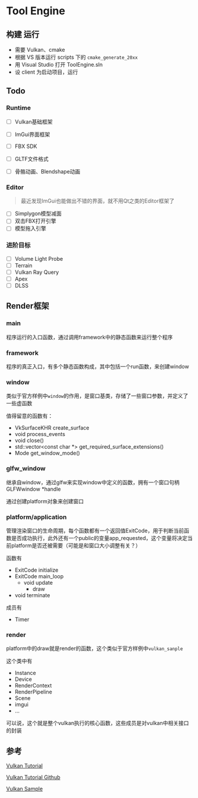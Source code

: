 # Tool Engine

## 构建 运行

- 需要 Vulkan、cmake
- 根据 VS 版本运行 scripts 下的 `cmake_generate_20xx`
- 用 Visual Studio 打开 ToolEngine.sln
- 设 client 为启动项目，运行

## Todo

### Runtime

- [ ] Vulkan基础框架
- [ ] ImGui界面框架
- [ ] FBX SDK
- [ ] GLTF文件格式
- [ ] 骨骼动画、Blendshape动画


### Editor

> 最近发现ImGui也能做出不错的界面，就不用Qt之类的Editor框架了

- [ ] Simplygon模型减面
- [ ] 双击FBX打开引擎
- [ ] 模型拖入引擎

### 进阶目标

- [ ] Volume Light Probe
- [ ] Terrain
- [ ] Vulkan Ray Query
- [ ] Apex
- [ ] DLSS

## Render框架

### main

程序运行的入口函数，通过调用framework中的静态函数来运行整个程序

### framework

程序的真正入口，有多个静态函数构成，其中包括一个run函数，来创建window

### window

类似于官方样例中`window`的作用，是窗口基类，存储了一些窗口参数，并定义了一些虚函数

值得留意的函数有：

- VkSurfaceKHR create_surface
- void process_events
- void close() 
- std::vector<const char *> get_required_surface_extensions()
- Mode get_window_mode()

### glfw_window

继承自window，通过glfw来实现window中定义的函数，拥有一个窗口句柄GLFWwindow *handle

通过创建platform对象来创建窗口

### platform/application

管理渲染窗口的生命周期，每个函数都有一个返回值ExitCode，用于判断当前函数是否成功执行，此外还有一个public的变量app_requested，这个变量将决定当前platform是否还被需要（可能是和窗口大小调整有关？）

函数有

- ExitCode initialize
- ExitCode main_loop
  - void update
    - draw
- void terminate

成员有

- Timer

### render

platform中的draw就是render的函数，这个类似于官方样例中`vulkan_sanple`

这个类中有

- Instance
- Device
- RenderContext
- RenderPipeline
- Scene
- imgui
- ...

可以说，这个就是整个vulkan执行的核心函数，这些成员是对vulkan中相关接口的封装

## 参考

[Vulkan Tutorial](https://vulkan-tutorial.com/Introduction)

[Vulkan Tutorial Github](https://github.com/Overv/VulkanTutorial/blob/main/code/00_base_code.cpp)

[Vulkan Sample](https://github.com/KhronosGroup/Vulkan-Samples/tree/main)

